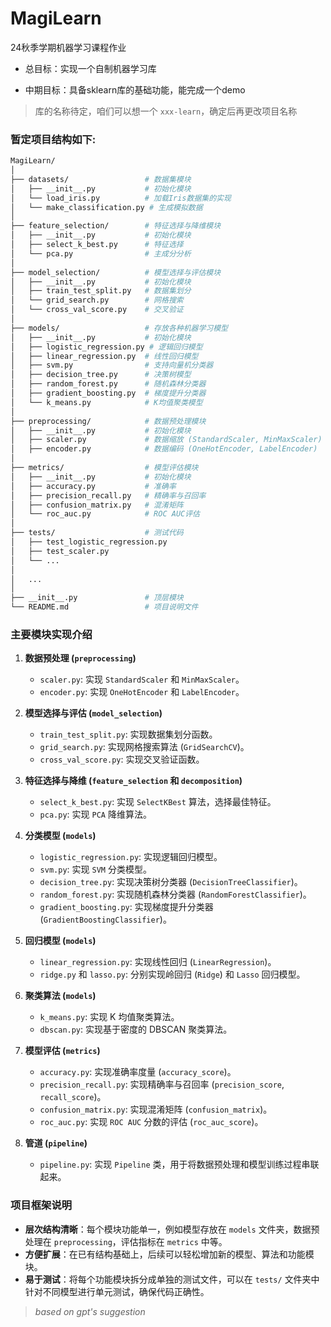 # MagiLearn
24秋季学期机器学习课程作业

- 总目标：实现一个自制机器学习库

- 中期目标：具备sklearn库的基础功能，能完成一个demo

> 库的名称待定，咱们可以想一个 `xxx-learn`，确定后再更改项目名称


### 暂定项目结构如下:



```bash
MagiLearn/
│
├── datasets/                 # 数据集模块
│   ├── __init__.py           # 初始化模块
│   └── load_iris.py          # 加载Iris数据集的实现
│   └── make_classification.py # 生成模拟数据
│
├── feature_selection/        # 特征选择与降维模块
│   ├── __init__.py           # 初始化模块
│   ├── select_k_best.py      # 特征选择
│   └── pca.py                # 主成分分析
│
├── model_selection/          # 模型选择与评估模块
│   ├── __init__.py           # 初始化模块
│   ├── train_test_split.py   # 数据集划分
│   └── grid_search.py        # 网格搜索
│   └── cross_val_score.py    # 交叉验证
│
├── models/                   # 存放各种机器学习模型
│   ├── __init__.py           # 初始化模块
│   ├── logistic_regression.py # 逻辑回归模型
│   ├── linear_regression.py  # 线性回归模型
│   ├── svm.py                # 支持向量机分类器
│   ├── decision_tree.py      # 决策树模型
│   ├── random_forest.py      # 随机森林分类器
│   ├── gradient_boosting.py  # 梯度提升分类器
│   └── k_means.py            # K均值聚类模型
│
├── preprocessing/            # 数据预处理模块
│   ├── __init__.py           # 初始化模块
│   ├── scaler.py             # 数据缩放 (StandardScaler, MinMaxScaler)
│   ├── encoder.py            # 数据编码 (OneHotEncoder, LabelEncoder)
│
├── metrics/                  # 模型评估模块
│   ├── __init__.py           # 初始化模块
│   ├── accuracy.py           # 准确率
│   ├── precision_recall.py   # 精确率与召回率
│   ├── confusion_matrix.py   # 混淆矩阵
│   └── roc_auc.py            # ROC AUC评估
│
├── tests/                    # 测试代码
│   ├── test_logistic_regression.py
│   ├── test_scaler.py
│   └── ...
│   
│   ...
│   
├── __init__.py               # 顶层模块
└── README.md                 # 项目说明文件
```


### 主要模块实现介绍

1. **数据预处理 (`preprocessing`)**
   - `scaler.py`: 实现 `StandardScaler` 和 `MinMaxScaler`。
   - `encoder.py`: 实现 `OneHotEncoder` 和 `LabelEncoder`。
   
2. **模型选择与评估 (`model_selection`)**
   - `train_test_split.py`: 实现数据集划分函数。
   - `grid_search.py`: 实现网格搜索算法 (`GridSearchCV`)。
   - `cross_val_score.py`: 实现交叉验证函数。

3. **特征选择与降维 (`feature_selection` 和 `decomposition`)**
   - `select_k_best.py`: 实现 `SelectKBest` 算法，选择最佳特征。
   - `pca.py`: 实现 `PCA` 降维算法。

4. **分类模型 (`models`)**
   - `logistic_regression.py`: 实现逻辑回归模型。
   - `svm.py`: 实现 `SVM` 分类模型。
   - `decision_tree.py`: 实现决策树分类器 (`DecisionTreeClassifier`)。
   - `random_forest.py`: 实现随机森林分类器 (`RandomForestClassifier`)。
   - `gradient_boosting.py`: 实现梯度提升分类器 (`GradientBoostingClassifier`)。

5. **回归模型 (`models`)**
   - `linear_regression.py`: 实现线性回归 (`LinearRegression`)。
   - `ridge.py` 和 `lasso.py`: 分别实现岭回归 (`Ridge`) 和 `Lasso` 回归模型。

6. **聚类算法 (`models`)**
   - `k_means.py`: 实现 K 均值聚类算法。
   - `dbscan.py`: 实现基于密度的 DBSCAN 聚类算法。

7. **模型评估 (`metrics`)**
   - `accuracy.py`: 实现准确率度量 (`accuracy_score`)。
   - `precision_recall.py`: 实现精确率与召回率 (`precision_score`, `recall_score`)。
   - `confusion_matrix.py`: 实现混淆矩阵 (`confusion_matrix`)。
   - `roc_auc.py`: 实现 `ROC AUC` 分数的评估 (`roc_auc_score`)。

8. **管道 (`pipeline`)**
   - `pipeline.py`: 实现 `Pipeline` 类，用于将数据预处理和模型训练过程串联起来。

### 项目框架说明
- **层次结构清晰**：每个模块功能单一，例如模型存放在 `models` 文件夹，数据预处理在 `preprocessing`，评估指标在 `metrics` 中等。
- **方便扩展**：在已有结构基础上，后续可以轻松增加新的模型、算法和功能模块。
- **易于测试**：将每个功能模块拆分成单独的测试文件，可以在 `tests/` 文件夹中针对不同模型进行单元测试，确保代码正确性。


> *based on gpt's suggestion*
